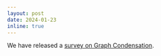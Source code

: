 ```yaml
---
layout: post
date: 2024-01-23
inline: true
---
```


We have released a [survey on Graph Condensation](https://arxiv.org/abs/2401.11720).
